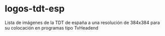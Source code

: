 # logos-tdt-esp
Lista de imágenes de la TDT de españa a una resolución de 384x384 para su colocación en programas tipo TvHeadend
